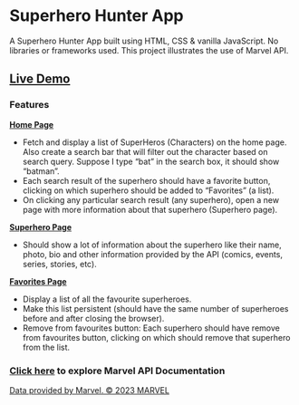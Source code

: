 # **Superhero Hunter App**
A Superhero Hunter App built using HTML, CSS & vanilla JavaScript. No libraries or frameworks used. This project illustrates the use of Marvel API.

## [**Live Demo**]()
### **Features** 
[**Home Page**](/index.html)
- Fetch and display a list of SuperHeros (Characters) on the home page. Also create a search bar that will filter out the character based on search query. Suppose I type “bat” in the search box, it should show “batman”. 
- Each search result of the superhero should have a favorite button, clicking on which superhero should be added to “Favorites” (a list).
- On clicking any particular search result (any superhero), open a new page with more information about that superhero (Superhero page).

[**Superhero  Page**](./superhero.html)
- Should show a lot of information about the superhero like their name, photo, bio and other information provided by the API (comics, events, series, stories, etc).

[**Favorites  Page**](./favorites.html)
- Display a list of all the favourite superheroes.
- Make this list persistent (should have the same number of superheroes before and after closing the browser).
- Remove from favourites button: Each superhero should have remove from favourites button, clicking on which should remove that superhero from the list.

### [**Click here**](https://developer.marvel.com/docs) to explore Marvel API Documentation

[Data provided by Marvel. © 2023 MARVEL](http://marvel.com/)